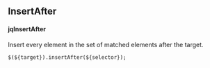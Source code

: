 ## InsertAfter
#### jqInsertAfter
Insert every element in the set of matched elements after the target.
```
$(${target}).insertAfter(${selector});
```